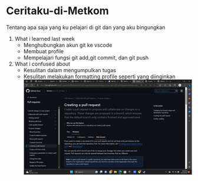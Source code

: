 # Ceritaku-di-Metkom
Tentang apa saja yang ku pelajari di git dan yang aku bingungkan
1. What i learned last week
    * Menghubungkan akun git ke vscode
    * Membuat profile
    * Mempelajari fungsi git add,git commit, dan git push
2. What i confused about
    * Kesulitan dalam mengumpulkan tugas
    * Kesulitan melakukan formatting profile seperti yang diinginkan
![TUGAS](https://github.com/EkasatriaRamafian/Ceritaku-di-Metkom/blob/main/Screenshot%20(14).png)
